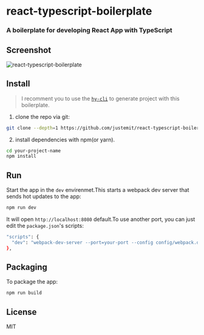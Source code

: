 # react-typescript-boilerplate

### A boilerplate for developing React App with TypeScript

## Screenshot

![react-typescript-boilerplate](http://pcj3271t7.bkt.clouddn.com/react-typescript-boilerplate.png)

## Install

> I recomment you to use the [`hy-cli`](https://github.com/justemit/hy-cli) to generate project with this boilerplate.

1.  clone the repo via git:

```bash
git clone --depth=1 https://github.com/justemit/react-typescript-boilerplate.git ypur-project-name
```

2.  install dependencies with npm(or yarn).

```bash
cd your-project-name
npm install
```

## Run

Start the app in the `dev` envirenmet.This starts a webpack dev server that sends hot updates to the app:

```bash
npm run dev
```

It will open `http://localhost:8080` default.To use another port, you can just edit the `package.json`'s scripts:

```bash
"scripts": {
  "dev": "webpack-dev-server --port=your-port --config config/webpack.dev.js",
},
```

## Packaging

To package the app:

```bash
npm run build
```

## License

MIT
